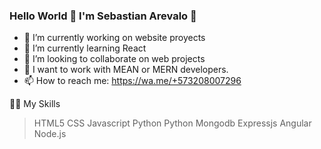 ### Hello World 🤪 I'm Sebastian Arevalo 👋

- 🔭 I’m currently working on website proyects
- 🌱 I’m currently learning React
- 👯 I’m looking to collaborate on web projects
- 🤔 I want to work with MEAN or MERN developers.
- 📫 How to reach me: https://wa.me/+573208007296

🏋️‍♂️ My Skills

> HTML5
> CSS
> Javascript
> Python
> Python
> Mongodb
> Expressjs
> Angular
> Node.js

